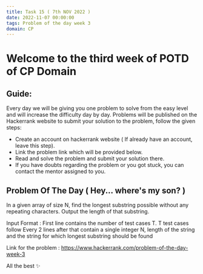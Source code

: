 ```yaml
---
title: Task 15 ( 7th NOV 2022 )
date: 2022-11-07 00:00:00
tags: Problem of the day week 3
domain: CP
---
```


# Welcome to the third week of POTD of CP Domain
## Guide:

Every day we will be giving you one problem to solve from the easy level and will increase the difficulty day by day.
Problems will be published on the Hackerrank website to submit your solution to the problem, follow the given steps:
  - Create an account on hackerrank website ( If already have an account, leave this step).
  - Link the problem link which will be provided below.
  - Read and solve the problem and submit your solution there.
  - If you have doubts regarding the problem or you got stuck, you can contact the mentor assigned to you.

## Problem Of The Day ( Hey... where's my son? )

In a given array of size N, find the longest substring possible without any repeating characters. Output the length of that substring.

Input Format : 
  First line contains the number of test cases T. T test cases follow
  Every 2 lines after that contain a single integer N, length of the string and the string for which longest substring should be found

Link for the problem : https://www.hackerrank.com/problem-of-the-day-week-3

All the best ✨
